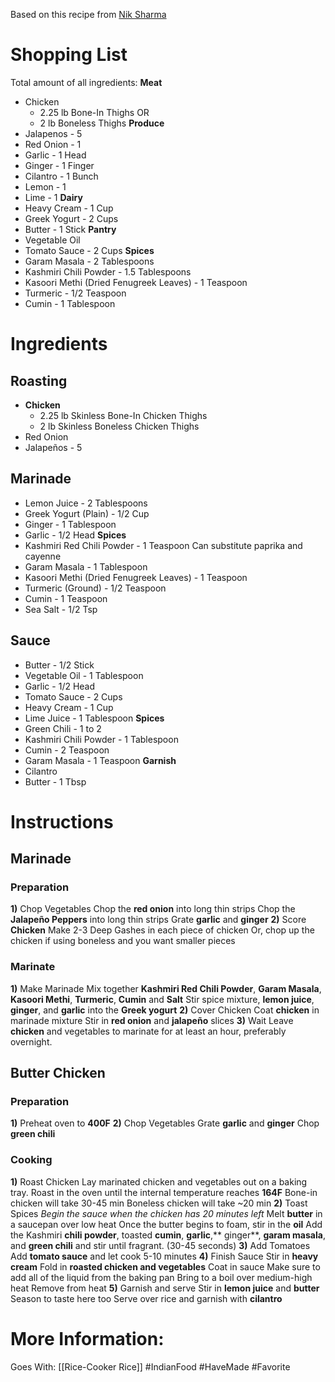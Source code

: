 Based on this recipe from [Nik Sharma](https://niksharmacooks.com/butter-chicken/)
# Shopping List
Total amount of all ingredients:
**Meat**
* Chicken
	* 2.25 lb Bone-In Thighs
		OR 
	* 2 lb Boneless Thighs
**Produce**
* Jalapenos - 5
* Red Onion - 1
* Garlic - 1 Head
* Ginger - 1 Finger
* Cilantro - 1 Bunch
* Lemon - 1
* Lime - 1
**Dairy**
* Heavy Cream - 1 Cup
* Greek Yogurt - 2 Cups
* Butter - 1 Stick
**Pantry**
* Vegetable Oil
* Tomato Sauce - 2 Cups
**Spices**
* Garam Masala - 2 Tablespoons
* Kashmiri Chili Powder - 1.5 Tablespoons
* Kasoori Methi (Dried Fenugreek Leaves) - 1 Teaspoon
* Turmeric - 1/2 Teaspoon
* Cumin - 1 Tablespoon
# Ingredients
## Roasting
* **Chicken**
	* 2.25 lb Skinless Bone-In Chicken Thighs
	* 2 lb Skinless Boneless Chicken Thighs
* Red Onion
* Jalapeños - 5
## Marinade
* Lemon Juice - 2 Tablespoons
* Greek Yogurt (Plain) - 1/2 Cup
* Ginger - 1 Tablespoon
* Garlic - 1/2 Head
**Spices**
* Kashmiri Red Chili Powder - 1 Teaspoon
	Can substitute paprika and cayenne
* Garam Masala - 1 Tablespoon
* Kasoori Methi (Dried Fenugreek Leaves) - 1 Teaspoon
* Turmeric (Ground) - 1/2 Teaspoon
* Cumin - 1 Teaspoon
* Sea Salt - 1/2 Tsp
## Sauce
* Butter - 1/2 Stick
* Vegetable Oil - 1 Tablespoon
* Garlic - 1/2 Head
* Tomato Sauce - 2 Cups
* Heavy Cream - 1 Cup
* Lime Juice - 1 Tablespoon
**Spices**
* Green Chili - 1 to 2
* Kashmiri Chili Powder - 1 Tablespoon
* Cumin - 2 Teaspoon
* Garam Masala - 1 Teaspoon
**Garnish**
* Cilantro
* Butter - 1 Tbsp

# Instructions
## Marinade
### Preparation
**1)** Chop Vegetables
	Chop the **red onion** into long thin strips
	Chop the **Jalapeño Peppers** into long thin strips
	Grate **garlic** and **ginger**
**2)** Score **Chicken**
	Make 2-3 Deep Gashes in each piece of chicken
		Or, chop up the chicken if using boneless and you want smaller pieces
### Marinate
**1)** Make Marinade
	Mix together **Kashmiri Red Chili Powder**, **Garam Masala**, **Kasoori Methi**, **Turmeric**, **Cumin** and **Salt**
	Stir spice mixture, **lemon juice**, **ginger**, and **garlic** into the **Greek yogurt**
**2)** Cover Chicken
	Coat **chicken** in marinade mixture
	Stir in **red onion** and **jalapeño** slices
**3)** Wait
	Leave **chicken** and vegetables to marinate for at least an hour, preferably overnight.
## Butter Chicken
### Preparation
**1)** Preheat oven to **400F**
**2)** Chop Vegetables
	Grate **garlic** and **ginger**
	Chop **green chili**
### Cooking
**1)** Roast Chicken
	Lay marinated chicken and vegetables out on a baking tray.
	Roast in the oven until the internal temperature reaches **164F**
		Bone-in chicken will take 30-45 min
		Boneless chicken will take ~20 min
**2)** Toast Spices
*Begin the sauce when the chicken has 20 minutes left*
	Melt **butter** in a saucepan over low heat
	Once the butter begins to foam, stir in the **oil**
	Add the Kashmiri **chili powder**, toasted **cumin**, **garlic**,** ginger**, **garam masala**, and **green chili** and stir until fragrant. (30-45 seconds)
**3)** Add Tomatoes
	Add **tomato sauce** and let cook 5-10 minutes
**4)** Finish Sauce
	Stir in **heavy cream**
	Fold in **roasted chicken and vegetables**
		Coat in sauce
		Make sure to add all of the liquid from the baking pan
	Bring to a boil over medium-high heat
	Remove from heat
**5)** Garnish and serve
	Stir in **lemon juice** and **butter**
		Season to taste here too
	Serve over rice and garnish with **cilantro**

# More Information:
Goes With: [[Rice-Cooker Rice]]
#IndianFood #HaveMade #Favorite